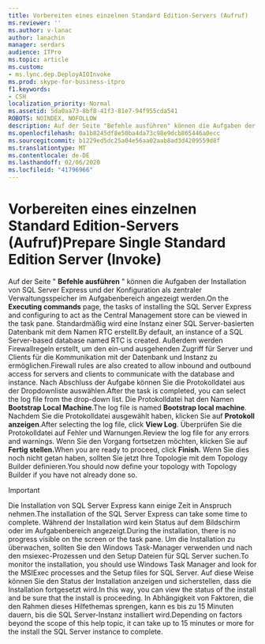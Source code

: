 ```yaml
---
title: Vorbereiten eines einzelnen Standard Edition-Servers (Aufruf)
ms.reviewer: ''
ms.author: v-lanac
author: lanachin
manager: serdars
audience: ITPro
ms.topic: article
ms.custom:
- ms.lync.dep.DeployAIOInvoke
ms.prod: skype-for-business-itpro
f1.keywords:
- CSH
localization_priority: Normal
ms.assetid: 5da0aa73-8bf8-41f3-81e7-94f955cda541
ROBOTS: NOINDEX, NOFOLLOW
description: Auf der Seite "Befehle ausführen" können die Aufgaben der Installation von SQL Server Express und der Konfiguration als zentraler Verwaltungsspeicher im Aufgabenbereich angezeigt werden. Standardmäßig wird eine Instanz einer SQL Server-basierten Datenbank mit dem Namen RTC erstellt. Außerdem werden Firewallregeln erstellt, um den ein-und ausgehenden Zugriff für Server und Clients für die Kommunikation mit der Datenbank und Instanz zu ermöglichen. Nach Abschluss der Aufgabe können Sie die Protokolldatei aus der Dropdownliste auswählen. Die Protokolldatei hat den Namen Bootstrap Local Machine. Nachdem Sie die Protokolldatei ausgewählt haben, klicken Sie auf Protokoll anzeigen. Überprüfen Sie die Protokolldatei auf Fehler und Warnungen. Wenn Sie den Vorgang fortsetzen möchten, klicken Sie auf Fertig stellen. Wenn Sie dies noch nicht getan haben, sollten Sie jetzt Ihre Topologie mit dem Topology Builder definieren.
ms.openlocfilehash: 0a1b8245df8e50ba4da73c98e9dcb865446a0ecc
ms.sourcegitcommit: b1229ed5dc25a04e56aa02aab8ad3d4209559d8f
ms.translationtype: MT
ms.contentlocale: de-DE
ms.lasthandoff: 02/06/2020
ms.locfileid: "41796966"
---
```

# <a name="prepare-single-standard-edition-server-invoke"></a><span data-ttu-id="f5f4f-111">Vorbereiten eines einzelnen Standard Edition-Servers (Aufruf)</span><span class="sxs-lookup"><span data-stu-id="f5f4f-111">Prepare Single Standard Edition Server (Invoke)</span></span>
 
<span data-ttu-id="f5f4f-112">Auf der Seite " **Befehle ausführen** " können die Aufgaben der Installation von SQL Server Express und der Konfiguration als zentraler Verwaltungsspeicher im Aufgabenbereich angezeigt werden.</span><span class="sxs-lookup"><span data-stu-id="f5f4f-112">On the **Executing commands** page, the tasks of installing the SQL Server Express and configuring to act as the Central Management store can be viewed in the task pane.</span></span> <span data-ttu-id="f5f4f-113">Standardmäßig wird eine Instanz einer SQL Server-basierten Datenbank mit dem Namen RTC erstellt.</span><span class="sxs-lookup"><span data-stu-id="f5f4f-113">By default, an instance of a SQL Server-based database named RTC is created.</span></span> <span data-ttu-id="f5f4f-114">Außerdem werden Firewallregeln erstellt, um den ein-und ausgehenden Zugriff für Server und Clients für die Kommunikation mit der Datenbank und Instanz zu ermöglichen.</span><span class="sxs-lookup"><span data-stu-id="f5f4f-114">Firewall rules are also created to allow inbound and outbound access for servers and clients to communicate with the database and instance.</span></span> <span data-ttu-id="f5f4f-115">Nach Abschluss der Aufgabe können Sie die Protokolldatei aus der Dropdownliste auswählen.</span><span class="sxs-lookup"><span data-stu-id="f5f4f-115">After the task is completed, you can select the log file from the drop-down list.</span></span> <span data-ttu-id="f5f4f-116">Die Protokolldatei hat den Namen **Bootstrap Local Machine**.</span><span class="sxs-lookup"><span data-stu-id="f5f4f-116">The log file is named **Bootstrap local machine**.</span></span> <span data-ttu-id="f5f4f-117">Nachdem Sie die Protokolldatei ausgewählt haben, klicken Sie auf **Protokoll anzeigen**.</span><span class="sxs-lookup"><span data-stu-id="f5f4f-117">After selecting the log file, click **View Log**.</span></span> <span data-ttu-id="f5f4f-118">Überprüfen Sie die Protokolldatei auf Fehler und Warnungen.</span><span class="sxs-lookup"><span data-stu-id="f5f4f-118">Review the log file for any errors and warnings.</span></span> <span data-ttu-id="f5f4f-119">Wenn Sie den Vorgang fortsetzen möchten, klicken Sie auf **Fertig stellen.**</span><span class="sxs-lookup"><span data-stu-id="f5f4f-119">When you are ready to proceed, click **Finish.**</span></span> <span data-ttu-id="f5f4f-120">Wenn Sie dies noch nicht getan haben, sollten Sie jetzt Ihre Topologie mit dem Topology Builder definieren.</span><span class="sxs-lookup"><span data-stu-id="f5f4f-120">You should now define your topology with Topology Builder if you have not already done so.</span></span>
  
> [!IMPORTANT]
> <span data-ttu-id="f5f4f-121">Die Installation von SQL Server Express kann einige Zeit in Anspruch nehmen.</span><span class="sxs-lookup"><span data-stu-id="f5f4f-121">The installation of the SQL Server Express can take some time to complete.</span></span> <span data-ttu-id="f5f4f-122">Während der Installation wird kein Status auf dem Bildschirm oder im Aufgabenbereich angezeigt.</span><span class="sxs-lookup"><span data-stu-id="f5f4f-122">During the installation, there is no progress visible on the screen or the task pane.</span></span> <span data-ttu-id="f5f4f-123">Um die Installation zu überwachen, sollten Sie den Windows Task-Manager verwenden und nach den msiexec-Prozessen und den Setup Dateien für SQL Server suchen.</span><span class="sxs-lookup"><span data-stu-id="f5f4f-123">To monitor the installation, you should use Windows Task Manager and look for the MSIExec processes and the Setup files for SQL Server.</span></span> <span data-ttu-id="f5f4f-124">Auf diese Weise können Sie den Status der Installation anzeigen und sicherstellen, dass die Installation fortgesetzt wird.</span><span class="sxs-lookup"><span data-stu-id="f5f4f-124">In this way, you can view the status of the install and be sure that the install is proceeding.</span></span> <span data-ttu-id="f5f4f-125">In Abhängigkeit von Faktoren, die den Rahmen dieses Hilfethemas sprengen, kann es bis zu 15 Minuten dauern, bis die SQL Server-Instanz installiert wird.</span><span class="sxs-lookup"><span data-stu-id="f5f4f-125">Depending on factors beyond the scope of this help topic, it can take up to 15 minutes or more for the install the SQL Server instance to complete.</span></span> 
  

